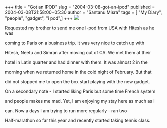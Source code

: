 +++
title = "Got an IPOD"
slug = "2004-03-08-got-an-ipod"
published = 2004-03-08T21:58:00+05:30
author = "Santanu Misra"
tags = [ "My Diary", "people", "gadget", "i pod",]
+++
[![](../images/thumbnails/2004-03-08-got-an-ipod-ipod_3g.jpg)](../images/2004-03-08-got-an-ipod-ipod_3g.jpg)

  

Requested my brother to send me one I-pod from USA with Hitesh as he was
coming to Paris on a business trip. It was very nice to catch up with
Hitesh, Neetu and Simran after moving out of CA. We met them at their
hotel in Latin quarter and had dinner with them. It was almost 2 in the
morning when we returned home in the cold night of February. But that
did not stopped me to open the box start playing with the new gadget.

On a secondary note - I started liking Paris but some time French system
and people makes me mad. Yet, I am enjoying my stay here as much as I
can. Now a days I am trying to run more regularly - ran two
Half-marathon so far this year and recently started taking tennis class.
